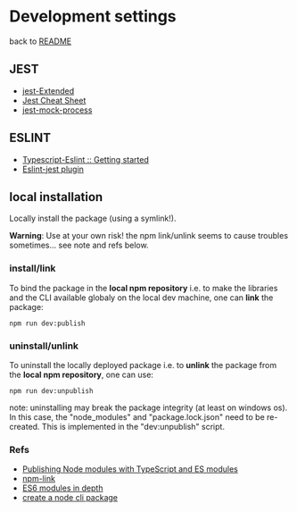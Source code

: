 # Development settings

back to [README][readme]

## JEST

- [jest-Extended](https://github.com/jest-community/jest-extended)
- [Jest Cheat Sheet](https://github.com/sapegin/jest-cheat-sheet)
- [jest-mock-process](https://github.com/EpicEric/jest-mock-process)

## ESLINT

- [Typescript-Eslint :: Getting started](https://github.com/typescript-eslint/typescript-eslint/blob/master/docs/getting-started/linting/README.md)
- [Eslint-jest plugin](https://www.npmjs.com/package/eslint-plugin-jest)

## local installation

Locally install the package (using a symlink!).

**Warning**: Use at your own risk! the npm link/unlink seems to cause troubles sometimes... see note and refs below.

### install/link

To bind the package in the **local npm repository** i.e. to make the libraries and the CLI available globaly on the local dev machine, one can **link** the package:

```
npm run dev:publish
```

### uninstall/unlink

To uninstall the locally deployed package i.e. to **unlink** the package from the **local npm repository**, one can use:

```
npm run dev:unpublish
```

note: uninstalling may break the package integrity (at least on windows os). In this case, the "node_modules" and "package.lock.json" need to be re-created. This is implemented in the "dev:unpublish" script.

### Refs

- [Publishing Node modules with TypeScript and ES modules](https://blog.logrocket.com/publishing-node-modules-typescript-es-modules/)
- [npm-link](https://docs.npmjs.com/cli/link)
- [ES6 modules in depth](https://ponyfoo.com/articles/es6-modules-in-depth)
- [create a node cli package](https://medium.com/netscape/a-guide-to-create-a-nodejs-command-line-package-c2166ad0452e)

[readme]: ../README.md